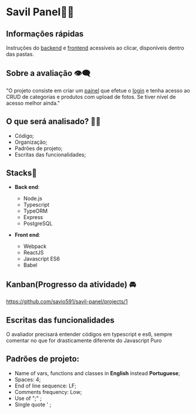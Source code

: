 # Savil Panel🧑🏽

## Informações rápidas
Instruções do [backend](backend/readme.md) e [frontend](frontend/readme.md) acessíveis ao clicar, disponíveis dentro das pastas.

## Sobre a avaliação 👁‍🗨

"O projeto consiste em criar um [painel](https://savilexperiments.com.br/savil-panel) que efetue o [login](https://savilexperiments.com.br/savil-panel/login) e tenha acesso ao CRUD de categorias e produtos com upload de fotos. Se tiver nível de acesso melhor ainda."

## O que será analisado? 👨‍🎨

* Código;
* Organização;
* Padrões de projeto;
* Escritas das funcionalidades;

## Stacks🚀
- **Back end**:
  * Node.js
  * Typescript
  * TypeORM
  * Express
  * PostgreSQL

- **Front end**:
    * Webpack
    * ReactJS
    * Javascript ES6
    * Babel

## Kanban(Progresso da atividade) 🚘
https://github.com/savio591/savil-panel/projects/1


## Escritas das funcionalidades
O avaliador precisará entender códigos em typescript e es6, sempre comentar no que for drasticamente diferente do Javascript Puro

## Padrões de projeto:
* Name of vars, functions and classes in **English** instead **Portuguese**;
* Spaces: 4;
* End of line sequence: LF;
* Comments frequency: Low;
* Use of ";" ;
* Single quote ' ;
